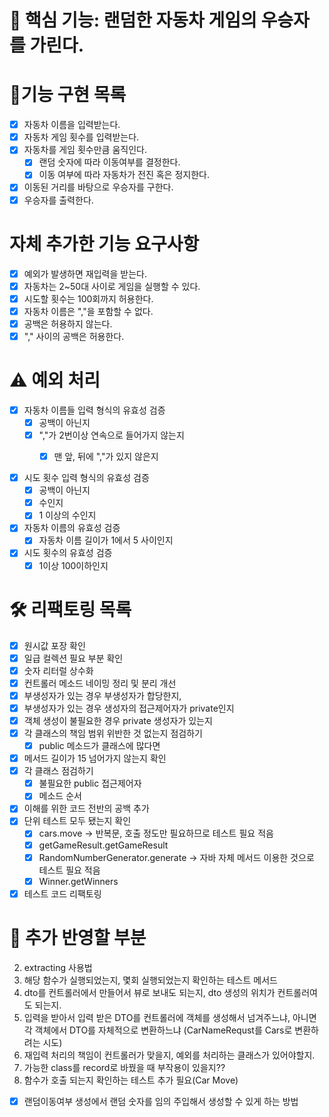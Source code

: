 # 📌 핵심 기능: 랜덤한 자동차 게임의 우승자를 가린다.

# 📝기능 구현 목록

- [x] 자동차 이름을 입력받는다.
- [x] 자동차 게임 횟수를 입력받는다.
- [x] 자동차를 게임 횟수만큼 움직인다.
    - [x] 랜덤 숫자에 따라 이동여부를 결정한다.
    - [x] 이동 여부에 따라 자동차가 전진 혹은 정지한다.
- [x] 이동된 거리를 바탕으로 우승자를 구한다.
- [x] 우승자를 출력한다.

# 자체 추가한 기능 요구사항

- [x] 예외가 발생하면 재입력을 받는다.
- [x] 자동차는 2~50대 사이로 게임을 실행할 수 있다.
- [x] 시도할 횟수는 100회까지 허용한다.
- [x] 자동차 이름은 ","을 포함할 수 없다.
- [x] 공백은 허용하지 않는다.
- [x] "," 사이의 공백은 허용한다.

# ⚠️ 예외 처리

- [x] 자동차 이름들 입력 형식의 유효성 검증
  - [x] 공백이 아닌지
  - [x] ","가 2번이상 연속으로 들어가지 않는지
    - [x] 맨 앞, 뒤에 ","가 있지 않은지


- [x] 시도 횟수 입력 형식의 유효성 검증
    - [x] 공백이 아닌지
    - [x] 수인지
    - [x] 1 이상의 수인지

-[x] 자동차 이름의 유효성 검증
    - [x] 자동차 이름 길이가 1에서 5 사이인지

-[x] 시도 횟수의 유효성 검증
    - [x] 1이상 100이하인지

# 🛠 리팩토링 목록

- [x] 원시값 포장 확인
- [x] 일급 컬렉션 필요 부분 확인
- [x] 숫자 리터럴 상수화
- [x] 컨트롤러 메소드 네이밍 정리 및 분리 개선
- [x] 부생성자가 있는 경우 부생성자가 합당한지,
- [x] 부생성자가 있는 경우 생성자의 접근제어자가 private인지
- [x] 객체 생성이 불필요한 경우 private 생성자가 있는지
- [x] 각 클래스의 책임 범위 위반한 것 없는지 점검하기
    - [x] public 메소드가 클래스에 많다면
- [x] 메서드 길이가 15 넘어가지 않는지 확인
- [x] 각 클래스 점검하기
    - [x] 불필요한 public 접근제어자
    - [x] 메소드 순서
- [x] 이해를 위한 코드 전반의 공백 추가
- [x] 단위 테스트 모두 됐는지 확인
  - [x] cars.move -> 반복문, 호출 정도만 필요하므로 테스트 필요 적음
  - [x] getGameResult.getGameResult
  - [x] RandomNumberGenerator.generate -> 자바 자체 메서드 이용한 것으로 테스트 필요 적음
  - [x] Winner.getWinners
- [x] 테스트 코드 리팩토링
 
# 🧐 추가 반영할 부분

2. extracting 사용법
3. 해당 함수가 실행되었는지, 몇회 실행되었는지 확인하는 테스트 메서드
4. dto를 컨트롤러에서 만들어서 뷰로 보내도 되는지, dto 생성의 위치가 컨트롤러여도 되는지.
5. 입력을 받아서 입력 받은 DTO를 컨트롤러에 객체를 생성해서 넘겨주느냐, 아니면 각 객체에서 DTO를 자체적으로 변환하느냐 (CarNameRequst를 Cars로 변환하려는 시도)
6. 재입력 처리의 책임이 컨트롤러가 맞을지, 예외를 처리하는 클래스가 있어야할지.
7. 가능한 class를 record로 바꿨을 때 부작용이 있을지??
8. 함수가 호출 되는지 확인하는 테스트 추가 필요(Car Move)
- [x] 랜덤이동여부 생성에서 랜덤 숫자를 임의 주입해서 생성할 수 있게 하는 방법

 